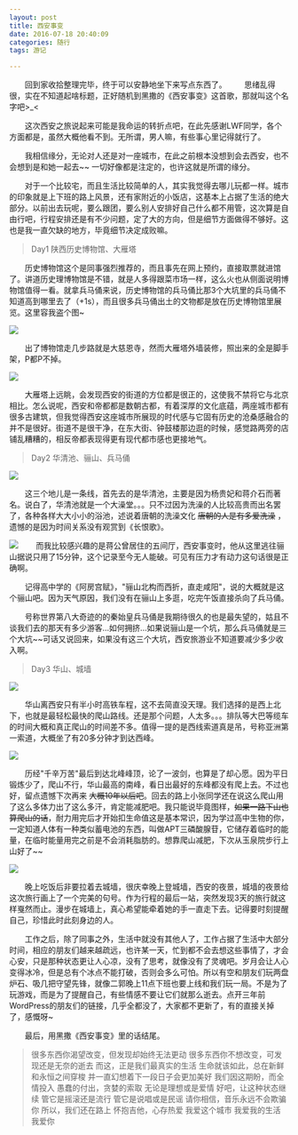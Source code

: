 ```yaml
---
layout: post
title: 西安事变
date: 2016-07-18 20:40:09
categories: 随行
tags: 游记

---
```


　　回到家收拾整理完毕，终于可以安静地坐下来写点东西了。
　　思绪乱得很，实在不知道起啥标题，正好随机到黑撒的《西安事变》这首歌，那就叫这个名字吧>_<
  
  <!--more -->
  
　　这次西安之旅说起来可能是我命运的转折点吧，在此先感谢LWF同学，各个方面都是，虽然大概他看不到。无所谓，男人嘛，有些事心里记得就行了。
  
　　我相信缘分，无论对人还是对一座城市，在此之前根本没想到会去西安，也不会想到是和她一起去~~ 一切好像都是注定的，也许这就是所谓的缘分。
  
　　对于一个比较宅，而且生活比较简单的人，其实我觉得去哪儿玩都一样。城市的印象就是上下班的路上风景，还有家附近的小饭店，这基本上占据了生活的绝大部分。以前出去玩呢，要么跟团，要么别人安排好自己什么都不用管，这次算是自由行吧，行程安排还是有不少问题，定了大的方向，但是细节方面做得不够好。这也是我一直欠缺的地方，毕竟细节决定成败嘛。
  
>Day1 陕西历史博物馆、大雁塔

　　历史博物馆这个是同事强烈推荐的，而且事先在网上预约，直接取票就进馆了。讲道历史理博物馆是不错，就是人多得跟菜市场一样，这么火也从侧面说明博物馆值得一看。就拿兵马俑来说，历史博物馆的兵马俑比那3个大坑里的兵马俑不知道高到哪里去了（+1s），而且很多兵马俑出土的文物都是放在历史博物馆里展览。这里容我盗个图~
  
![](http://shurriklab.qiniudn.com/wu506m5smk5lj3joy7r94aj2oi.png)

　　出了博物馆走几步路就是大慈恩寺，然而大雁塔外墙装修，照出来的全是脚手架，P都P不掉。
  
![](http://shurriklab.qiniudn.com/cv770mfjhltk29kd6smxf1c434.png)

　　大雁塔上远眺，会发现西安的街道的方位都是很正的，这使我不禁将它与北京相比。怎么说呢，西安和帝都都是数朝古都，有着深厚的文化底蕴，两座城市都有很多古建筑，但我觉得西安这座城市所展现的时代感与它固有历史的沧桑感融合的并不是很好。街道不是很干净，在东大街、钟鼓楼那边逛的时候，感觉路两旁的店铺乱糟糟的，相反帝都表现得更有现代都市感也更接地气。
  
>Day2 华清池、骊山、兵马俑

![](http://shurriklab.qiniudn.com/oxowhr7td0vhdoqq1w0qehe5c2.png)

　　这三个地儿是一条线，首先去的是华清池，主要是因为杨贵妃和蒋介石而著名。说白了，华清池就是一个大澡堂。。。只不过因为洗澡的人比较高贵而出名罢了，各种各样大大小小的浴池，述说着唐朝的洗澡文化 ~~唐朝的人是有多爱洗澡~~ ，遗憾的是因为时间关系没有观赏到《长恨歌》。

![](http://shurriklab.qiniudn.com/hd6qqdd5ewswnrn3lidf67v817.png)
　　而我比较感兴趣的是蒋公曾居住的五间厅，西安事变时，他从这里逃往骊山据说只用了15分钟，这个记录至今无人能破。可见有压力才有动力这句话很是正确啊。
  
　　记得高中学的《阿房宫赋》，"骊山北构而西折，直走咸阳"，说的大概就是这个骊山吧。因为天气原因，我们没有在骊山上多逛，吃完午饭直接杀向了兵马俑。
  
　　号称世界第八大奇迹的的秦始皇兵马俑是我期待很久的也是最失望的，姑且不谈我们去的那天有多少游客...如何拥挤...如果说骊山是一个坑，那么兵马俑就是三个大坑~~可话又说回来，如果没有这三个大坑，西安旅游业不知道要减少多少收入啊。
  
>Day3 华山、城墙

![](http://shurriklab.qiniudn.com/yuqjkl69lfcx41lapipl5logee.png)

　　华山离西安只有半小时高铁车程，这不去简直没天理。我们选择的是西上北下，也就是最轻松最快的爬山路线。还是那个问题，人太多。。。排队等大巴等缆车的时间大概和真正爬山的时间差不多。值得一提的是西线索道真是吊，号称亚洲第一索道，大概坐了有20多分钟才到达西峰。

![](http://shurriklab.qiniudn.com/irmp02cq51ocrlqihtol3a5v4e.png)

　　历经"千辛万苦"最后到达北峰峰顶，论了一波剑，也算是了却心愿。因为平日锻炼少了，爬山不行，华山最高的南峰，看日出最好的东峰都没有爬上去。不过也好，留点遗憾下次再来 ~~大概10年以后吧~~。回去的路上小张同学还在说这么爬山用了这么多体力出了这么多汗，肯定能减肥吧。我只能说毕竟图样，~~如果一路下山也算爬山的话~~，耐力用完后才开始扣生命值这是基本常识，因为学过高中生物的你，一定知道人体有一种类似蓄电池的东西，叫做APT三磷酸腺苷，它储存着临时的能量，在临时能量用完之前是不会消耗脂肪的。想靠爬山减肥，下次从玉泉院步行上山好了~~

![](http://shurriklab.qiniudn.com/9zeh2ow7mtgwrywsic64d4423m.png)

　　晚上吃饭后非要拉着去城墙，很庆幸晚上登城墙，西安的夜景，城墙的夜景给这次旅行画上了一个完美的句号。作为行程的最后一站，突然发现3天的旅行就这样戛然而止。漫步在城墙上，真心希望能牵着她的手一直走下去。记得要时刻提醒自己，珍惜此时此刻身边的人。
  
　　工作之后，除了同事之外，生活中就没有其他人了，工作占据了生活中大部分时间，相应的朋友们越来越疏远，也许某一天，忙到都不会去想这些事情了，才会心安，只是那种状态更让人心凉，没有了思考，就像没有了灵魂吧。岁月会让人心变得冰冷，但是总有个冰点不能打破，否则会多么可怕。所以有空和朋友们玩两盘炉石、吸几把守望先锋，就像二郭晚上11点下班也要上线和我们玩一局。不是为了玩游戏，而是为了提醒自己，有些情感不要让它们就那么逝去。点开三年前WordPress的朋友们的链接，几乎全都没了，大家都不更新了，有的直接关掉了，感慨呀~
  
　　最后，用黑撒《西安事变》里的话结尾。
  
>很多东西你渴望改变，但发现却始终无法更动
很多东西你不想改变，可发现还是无奈的逝去
而这，正是我们最真实的生活
生命就该如此，总在新鲜和永恒之间穿梭
并一直幻想着下一段日子会更加美好
我们因这期盼，而全情投入
愚蠢的付出，贪婪的索取
无论是理想或是爱情
好吧，让这种状态继续
管它是摇滚还是流行
管它是说唱或是民谣
请你相信，音乐永远不会欺骗你
所以，我们还在路上
怀抱吉他，心存热爱
我爱这个城市
我爱我的生活
我爱你